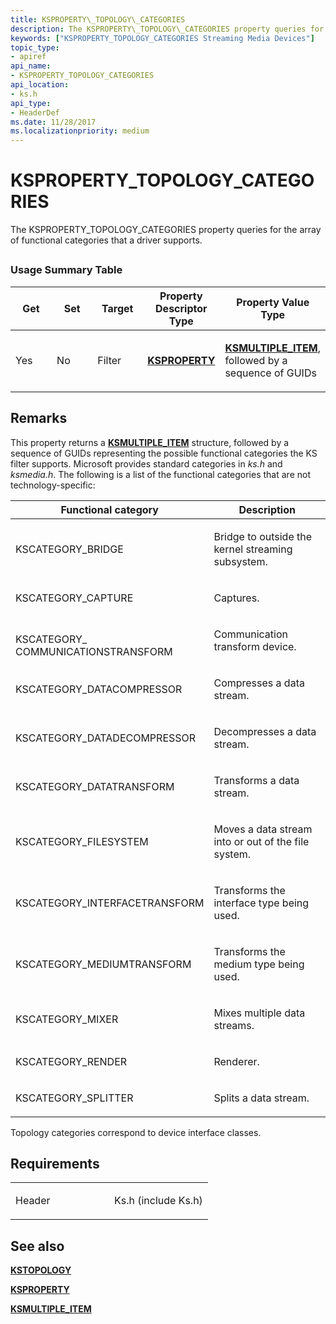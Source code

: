 ```yaml
---
title: KSPROPERTY\_TOPOLOGY\_CATEGORIES
description: The KSPROPERTY\_TOPOLOGY\_CATEGORIES property queries for the array of functional categories that a driver supports.
keywords: ["KSPROPERTY_TOPOLOGY_CATEGORIES Streaming Media Devices"]
topic_type:
- apiref
api_name:
- KSPROPERTY_TOPOLOGY_CATEGORIES
api_location:
- ks.h
api_type:
- HeaderDef
ms.date: 11/28/2017
ms.localizationpriority: medium
---
```


# KSPROPERTY\_TOPOLOGY\_CATEGORIES


The KSPROPERTY\_TOPOLOGY\_CATEGORIES property queries for the array of functional categories that a driver supports.

## <span id="ddk_ksproperty_topology_categories_ks"></span><span id="DDK_KSPROPERTY_TOPOLOGY_CATEGORIES_KS"></span>


### Usage Summary Table

<table>
<colgroup>
<col width="20%" />
<col width="20%" />
<col width="20%" />
<col width="20%" />
<col width="20%" />
</colgroup>
<thead>
<tr class="header">
<th>Get</th>
<th>Set</th>
<th>Target</th>
<th>Property Descriptor Type</th>
<th>Property Value Type</th>
</tr>
</thead>
<tbody>
<tr class="odd">
<td><p>Yes</p></td>
<td><p>No</p></td>
<td><p>Filter</p></td>
<td><p><a href="/windows-hardware/drivers/ddi/ks/ns-ks-ksidentifier" data-raw-source="[&lt;strong&gt;KSPROPERTY&lt;/strong&gt;](/windows-hardware/drivers/ddi/ks/ns-ks-ksidentifier)"><strong>KSPROPERTY</strong></a></p></td>
<td><p><a href="/windows-hardware/drivers/ddi/ks/ns-ks-ksmultiple_item" data-raw-source="[&lt;strong&gt;KSMULTIPLE_ITEM&lt;/strong&gt;](/windows-hardware/drivers/ddi/ks/ns-ks-ksmultiple_item)"><strong>KSMULTIPLE_ITEM</strong></a>, followed by a sequence of GUIDs</p></td>
</tr>
</tbody>
</table>

 

Remarks
-------

This property returns a [**KSMULTIPLE\_ITEM**](/windows-hardware/drivers/ddi/ks/ns-ks-ksmultiple_item) structure, followed by a sequence of GUIDs representing the possible functional categories the KS filter supports. Microsoft provides standard categories in *ks.h* and *ksmedia.h*. The following is a list of the functional categories that are not technology-specific:

<table>
<colgroup>
<col width="50%" />
<col width="50%" />
</colgroup>
<thead>
<tr class="header">
<th>Functional category</th>
<th>Description</th>
</tr>
</thead>
<tbody>
<tr class="odd">
<td><p>KSCATEGORY_BRIDGE</p></td>
<td><p>Bridge to outside the kernel streaming subsystem.</p></td>
</tr>
<tr class="even">
<td><p>KSCATEGORY_CAPTURE</p></td>
<td><p>Captures.</p></td>
</tr>
<tr class="odd">
<td><p></p>
KSCATEGORY_
COMMUNICATIONSTRANSFORM</td>
<td><p>Communication transform device.</p></td>
</tr>
<tr class="even">
<td><p>KSCATEGORY_DATACOMPRESSOR</p></td>
<td><p>Compresses a data stream.</p></td>
</tr>
<tr class="odd">
<td><p>KSCATEGORY_DATADECOMPRESSOR</p></td>
<td><p>Decompresses a data stream.</p></td>
</tr>
<tr class="even">
<td><p>KSCATEGORY_DATATRANSFORM</p></td>
<td><p>Transforms a data stream.</p></td>
</tr>
<tr class="odd">
<td><p>KSCATEGORY_FILESYSTEM</p></td>
<td><p>Moves a data stream into or out of the file system.</p></td>
</tr>
<tr class="even">
<td><p>KSCATEGORY_INTERFACETRANSFORM</p></td>
<td><p>Transforms the interface type being used.</p></td>
</tr>
<tr class="odd">
<td><p>KSCATEGORY_MEDIUMTRANSFORM</p></td>
<td><p>Transforms the medium type being used.</p></td>
</tr>
<tr class="even">
<td><p>KSCATEGORY_MIXER</p></td>
<td><p>Mixes multiple data streams.</p></td>
</tr>
<tr class="odd">
<td><p>KSCATEGORY_RENDER</p></td>
<td><p>Renderer.</p></td>
</tr>
<tr class="even">
<td><p>KSCATEGORY_SPLITTER</p></td>
<td><p>Splits a data stream.</p></td>
</tr>
</tbody>
</table>

 

Topology categories correspond to device interface classes.

Requirements
------------

<table>
<colgroup>
<col width="50%" />
<col width="50%" />
</colgroup>
<tbody>
<tr class="odd">
<td><p>Header</p></td>
<td>Ks.h (include Ks.h)</td>
</tr>
</tbody>
</table>

## See also


[**KSTOPOLOGY**](/windows-hardware/drivers/ddi/ks/ns-ks-kstopology)

[**KSPROPERTY**](/windows-hardware/drivers/ddi/ks/ns-ks-ksidentifier)

[**KSMULTIPLE\_ITEM**](/windows-hardware/drivers/ddi/ks/ns-ks-ksmultiple_item)

